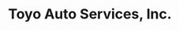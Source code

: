 ---
title: "Toyo Auto Services, Inc."
url: /albuquerque/toyo-auto-services-inc/
shop: car repair
---